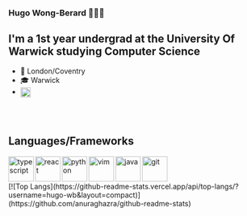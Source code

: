 ### Hugo **Wong-Berard** 👋👋👋
 
## I'm a 1st year undergrad at the University Of Warwick studying Computer Science
- 📍 London/Coventry
- 🎓 Warwick
- [<img align="left" alt="linkedin" width="20px" src="https://img.icons8.com/doodle/480/000000/linkedin--v2.png" />][linkedin]
<br />
<br />

## Languages/Frameworks
<img src="https://img.icons8.com/color/480/000000/typescript.png" alt="typescript" width="50px" align="left"/>
<img src="https://img.icons8.com/office/480/000000/react.png" alt="react" width="50px" align="left"/>
<img src="https://i.imgur.com/artDvbx.png" alt="python" width="50px" align="left" />
<img src="https://upload.wikimedia.org/wikipedia/commons/4/4f/Icon-Vim.svg" alt="vim" width="50px" align="left" />
<img src="https://i.imgur.com/JTQBh8B.png" alt="java" width="50px" align="left" />
<img src="https://img.icons8.com/office/80/000000/pull-request.png" alt="git" width="50px" align="left" />

<br />
<br />
<!-- [![Anurag's github stats](https://github-readme-stats.vercel.app/api?username=hugo-wb&show_icons=true)](https://github.com/anuraghazra/github-readme-stats) -->
<br />
[![Top Langs](https://github-readme-stats.vercel.app/api/top-langs/?username=hugo-wb&layout=compact)](https://github.com/anuraghazra/github-readme-stats)

[website]: http://hugo-wb.github.io/hugo-wb
[linkedin]: https://www.linkedin.com/in/hugo-wong-berard-4499b91a0/
